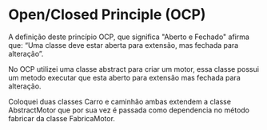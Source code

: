Open/Closed Principle (OCP)
=====

A definição deste princípio OCP, que significa "Aberto e Fechado" afirma que: 
“Uma classe deve estar aberta para extensão, mas fechada para alteração”.

No OCP utilizei uma classe abstract para criar um motor, essa classe possui um metodo executar que esta aberto para extensão mas fechada para alteração.

Coloquei duas classes Carro e caminhão ambas extendem a classe AbstractMotor que por sua vez é passada como dependencia no método fabricar da classe FabricaMotor.